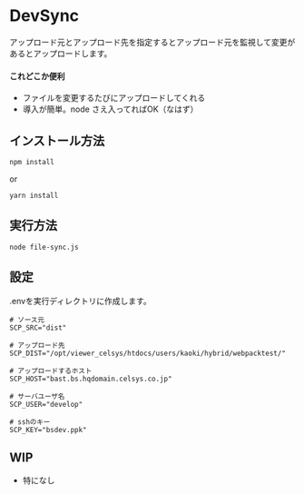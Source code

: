 DevSync
===============

アップロード元とアップロード先を指定するとアップロード元を監視して変更があるとアップロードします。

#### これどこか便利

* ファイルを変更するたびにアップロードしてくれる
* 導入が簡単。node さえ入ってればOK（なはず）


## インストール方法

```
npm install 
```

or

```
yarn install 
```



## 実行方法

```
node file-sync.js
```


## 設定

.envを実行ディレクトリに作成します。


```
# ソース元
SCP_SRC="dist"

# アップロード先
SCP_DIST="/opt/viewer_celsys/htdocs/users/kaoki/hybrid/webpacktest/"

# アップロードするホスト
SCP_HOST="bast.bs.hqdomain.celsys.co.jp"

# サーバユーザ名
SCP_USER="develop"

# sshのキー
SCP_KEY="bsdev.ppk"

```

## WIP

* 特になし

